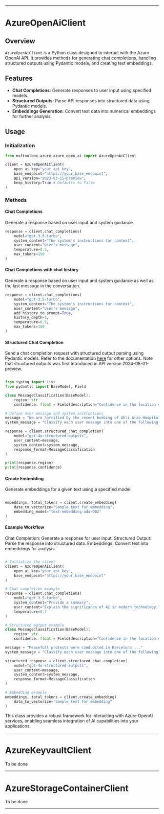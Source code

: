 ------------------------------------
# AzureOpenAiClient

## Overview

`AzureOpenAiClient` is a Python class designed to interact with the Azure OpenAI API. It provides methods for generating chat completions, handling structured outputs using Pydantic models, and creating text embeddings.

## Features

- **Chat Completions**: Generate responses to user input using specified models.
- **Structured Outputs**: Parse API responses into structured data using Pydantic models.
- **Embeddings Generation**: Convert text data into numerical embeddings for further analysis.

## Usage

### Initialization

```python
from msftoolbox.azure.azure_open_ai import AzureOpenAiClient

client = AzureOpenAiClient(
    open_ai_key="your_api_key",
    base_endpoint="https://your_base_endpoint",
    api_version="2023-03-15-preview",
    keep_history=True # Defaults to False
)
```

### Methods
#### Chat Completions
Generate a response based on user input and system guidance.

```python
response = client.chat_completions(
    model="gpt-3.5-turbo",
    system_content="The system's instructions for context",
    user_content="User's message",
    temperature=0.5,
    max_tokens=150
)
```

#### Chat Completions with chat history
Generate a response based on user input and system guidance as well as the last message in the conversation.

```python
response = client.chat_completions(
    model="gpt-3.5-turbo",
    system_content="The system's instructions for context",
    user_content="User's message",
    add_history_to_prompt=True, 
    history_depth=1,
    temperature=0.5,
    max_tokens=150
)
```

#### Structured Chat Completion
Send a chat completion request with structured output parsing using Pydantic models.
Refer to the documentation [here](https://learn.microsoft.com/en-us/azure/ai-services/openai/how-to/structured-outputs?tabs=python-secure) for other options. Note that structured outputs was first introduced in API version 2024-08-01-preview.

```python

from typing import List
from pydantic import BaseModel, Field

class MessageClassification(BaseModel):
    region: str
    confidence: float = Field(description="Confidence in the location of the region (0-1)")

# Define user message and system instructions
message = "We are horrified by the recent bombing of Ahli Arab Hospital..."
system_message = "Classify each user message into one of the following regions: Middle East, Europe, North America, South America, Asia"

response = client.structured_chat_completion(
    model="gpt-4o-structured-outputs",
    user_content=message,
    system_content=system_message,
    response_format=MessageClassification
)

print(response.region)
print(response.confidence)
```

#### Create Embedding
Generate embeddings for a given text using a specified model.

```python

embeddings, total_tokens = client.create_embedding(
    data_to_vectorize="Sample text for embedding",
    embedding_model="text-embedding-ada-002"
)
```

#### Example Workflow
Chat Completion: Generate a response for user input.
Structured Output: Parse the response into structured data.
Embeddings: Convert text into embeddings for analysis.

```python

# Initialize the client
client = AzureOpenAiClient(
    open_ai_key="your_api_key",
    base_endpoint="https://your_base_endpoint"
)

# Chat completion example
response = client.chat_completions(
    model="gpt-3.5-turbo",
    system_content="Provide a summary",
    user_content="Explain the significance of AI in modern technology.",
    temperature=0.7
)

# Structured output example
class MessageClassification(BaseModel):
    region: str
    confidence: float = Field(description="Confidence in the location of the region (0-1)")

message = "Peacefull protests were condudcted in Barcelona ..."
system_message = "Classify each user message into one of the following regions: Middle East, Europe, North America, South America, Asia"

structured_response = client.structured_chat_completion(
    model="gpt-4o-structured-outputs",
    user_content=message,
    system_content=system_message,
    response_format=MessageClassification
)

# Embedding example
embeddings, total_tokens = client.create_embedding(
    data_to_vectorize="Sample text for embedding"
)
```

This class provides a robust framework for interacting with Azure OpenAI services, enabling seamless integration of AI capabilities into your applications.

--------------------
# AzureKeyvaultClient
To be done

--------------------

# AzureStorageContainerClient
To be done

--------------------